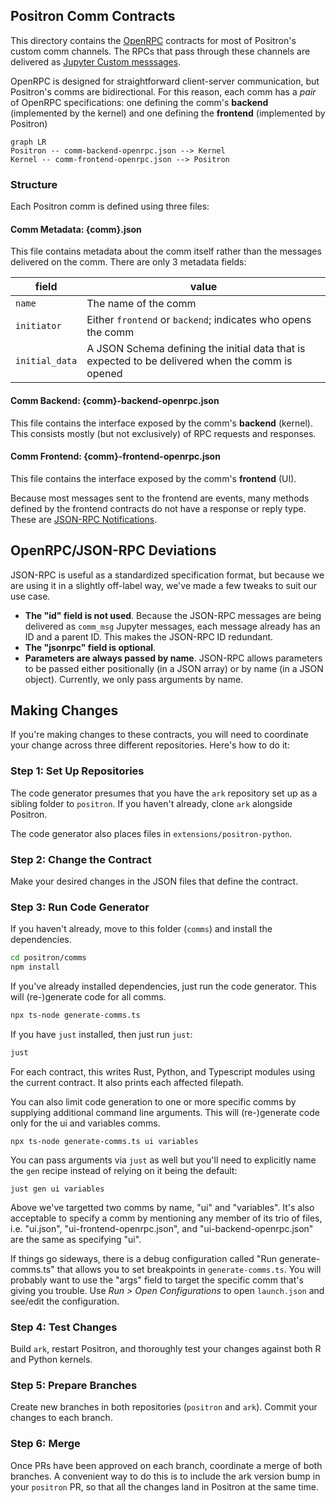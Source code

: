 ## Positron Comm Contracts

This directory contains the [OpenRPC](https://open-rpc.org/) contracts for most of Positron's custom comm channels. The RPCs that pass through these channels are delivered as [Jupyter Custom messsages](https://jupyter-client.readthedocs.io/en/stable/messaging.html#custom-messages).

OpenRPC is designed for straightforward client-server communication, but Positron's comms are bidirectional. For this reason, each comm has a _pair_ of OpenRPC specifications: one defining the comm's **backend** (implemented by the kernel) and one defining the **frontend** (implemented by Positron)

```mermaid
graph LR
Positron -- comm-backend-openrpc.json --> Kernel
Kernel -- comm-frontend-openrpc.json --> Positron
```

### Structure

Each Positron comm is defined using three files:

#### Comm Metadata: {comm}.json

This file contains metadata about the comm itself rather than the messages delivered on the comm. There are only 3 metadata fields:

| field          | value                                                                                            |
| -------------- | ------------------------------------------------------------------------------------------------ |
| `name`         | The name of the comm                                                                             |
| `initiator`    | Either `frontend` or `backend`; indicates who opens the comm                                     |
| `initial_data` | A JSON Schema defining the initial data that is expected to be delivered when the comm is opened |

#### Comm Backend: {comm}-backend-openrpc.json

This file contains the interface exposed by the comm's **backend** (kernel). This consists mostly (but not exclusively) of RPC requests and responses.

#### Comm Frontend: {comm}-frontend-openrpc.json

This file contains the interface exposed by the comm's **frontend** (UI).

Because most messages sent to the frontend are events, many methods defined by the frontend contracts do not have a response or reply type. These are [JSON-RPC Notifications](https://www.jsonrpc.org/specification#notification).

## OpenRPC/JSON-RPC Deviations

JSON-RPC is useful as a standardized specification format, but because we are using it in a slightly off-label way, we've made a few tweaks to suit our use case.

- **The "id" field is not used**. Because the JSON-RPC messages are being delivered as `comm_msg` Jupyter messages, each message already has an ID and a parent ID. This makes the JSON-RPC ID redundant.
- **The "jsonrpc" field is optional**.
- **Parameters are always passed by name**. JSON-RPC allows parameters to be passed either positionally (in a JSON array) or by name (in a JSON object). Currently, we only pass arguments by name.

## Making Changes

If you're making changes to these contracts, you will need to coordinate your change across three different repositories. Here's how to do it:

### Step 1: Set Up Repositories

The code generator presumes that you have the `ark` repository set up as a sibling folder to `positron`. If you haven't already, clone `ark` alongside Positron.

The code generator also places files in `extensions/positron-python`.

### Step 2: Change the Contract

Make your desired changes in the JSON files that define the contract.

### Step 3: Run Code Generator

If you haven't already, move to this folder (`comms`) and install the dependencies.

```bash
cd positron/comms
npm install
```

If you've already installed dependencies, just run the code generator.
This will (re-)generate code for all comms.

```sh
npx ts-node generate-comms.ts
```

If you have `just` installed, then just run `just`:

```sh
just
```

For each contract, this writes Rust, Python, and Typescript modules using the current contract.
It also prints each affected filepath.

You can also limit code generation to one or more specific comms by supplying additional command line arguments.
This will (re-)generate code only for the ui and variables comms.

```
npx ts-node generate-comms.ts ui variables
```

You can pass arguments via `just` as well but you'll need to explicitly name the `gen` recipe instead of relying on it being the default:

```
just gen ui variables
```

Above we've targetted two comms by name, "ui" and "variables".
It's also acceptable to specify a comm by mentioning any member of its trio of files, i.e. "ui.json", "ui-frontend-openrpc.json", and "ui-backend-openrpc.json" are the same as specifying "ui".

If things go sideways, there is a debug configuration called "Run generate-comms.ts" that allows you to set breakpoints in `generate-comms.ts`.
You will probably want to use the "args" field to target the specific comm that's giving you trouble.
Use *Run > Open Configurations* to open `launch.json` and see/edit the configuration.

### Step 4: Test Changes

Build `ark`, restart Positron, and thoroughly test your changes against both R and Python kernels.

### Step 5: Prepare Branches

Create new branches in both repositories (`positron` and `ark`). Commit your changes to each branch.

### Step 6: Merge

Once PRs have been approved on each branch, coordinate a merge of both branches. A convenient way to do this is to include the ark version bump in your `positron` PR, so that all the changes land in Positron at the same time.
